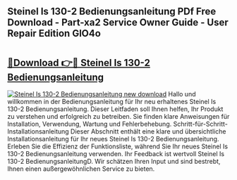 ## Steinel Is 130-2 Bedienungsanleitung PDf Free Download - Part-xa2 Service Owner Guide - User Repair Edition GlO4o

# <h2><a href="http://df2i8u.blite.top/?on=Steinel+Is+130-2+Bedienungsanleitung">🔗Download 👉🔴 Steinel Is 130-2 Bedienungsanleitung</a></h2>

[![Steinel Is 130-2 Bedienungsanleitung new download](https://i.imgur.com/lujVjoI.png)](http://df2i8u.blite.top/?on=Steinel+Is+130-2+Bedienungsanleitung)
Hallo und willkommen in der Bedienungsanleitung für Ihr neu erhaltenes Steinel Is 130-2 Bedienungsanleitung. Dieser Leitfaden soll Ihnen helfen, Ihr Produkt zu verstehen und erfolgreich zu betreiben. Sie finden klare Anweisungen für Installation, Verwendung, Wartung und Fehlerbehebung. Schritt-für-Schritt-Installationsanleitung Dieser Abschnitt enthält eine klare und übersichtliche Installationsanleitung für Ihr neues Steinel Is 130-2 Bedienungsanleitung. Erleben Sie die Effizienz der Funktionsliste, während Sie Ihr neues Steinel Is 130-2 Bedienungsanleitung verwenden. Ihr Feedback ist wertvoll Steinel Is 130-2 BedienungsanleitungD. Wir schätzen Ihren Input und sind bestrebt, Ihnen einen außergewöhnlichen Service zu bieten.
